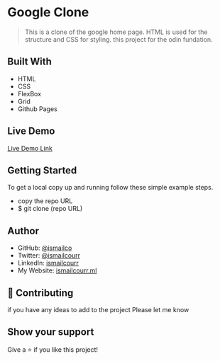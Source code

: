 # Google Clone

> This is a clone of the google home page. HTML is used for the structure and CSS for styling. this project for the odin fundation.

## Built With

- HTML
- CSS
- FlexBox
- Grid
- Github Pages

## Live Demo

[Live Demo Link](https://ismailco.github.io/Microverse_Portfolio_bootstrap/)

## Getting Started

To get a local copy up and running follow these simple example steps.

- copy the repo URL
- $ git clone (repo URL)

## Author

- GitHub: [@ismailco](https://github.com/Ismailco)
- Twitter: [@ismailcourr](https://www.twitter.com/ismailcourr)
- LinkedIn: [ismailcourr](https://www.linkedin.com/in/ismailcourr/)
- My Website: [ismailcourr.ml](https://www.ismailcourr.ml)

## 🤝 Contributing

if you have any ideas to add to the project Please let me know

## Show your support

Give a ⭐️ if you like this project!

